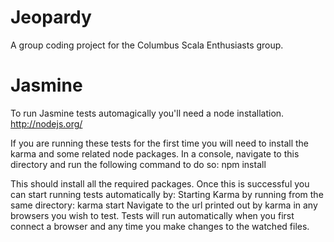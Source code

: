 Jeopardy
========

A group coding project for the Columbus Scala Enthusiasts group.


Jasmine
=======

To run Jasmine tests automagically you'll need a node installation.
http://nodejs.org/

If you are running these tests for the first time you will need to install the karma and some related node packages.  In a console, navigate to this directory and run the following command to do so:
npm install

This should install all the required packages.  Once this is successful you can start running tests automatically by:
Starting Karma by running from the same directory: karma start
Navigate to the url printed out by karma in any browsers you wish to test.
Tests will run automatically when you first connect a browser and any time you make changes to the watched files.

